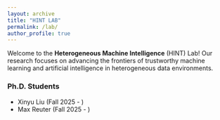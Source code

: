 ```yaml
---
layout: archive
title: "HINT LAB"
permalink: /lab/
author_profile: true
---
```


Welcome to the **Heterogeneous Machine Intelligence** (HINT) Lab! Our research focuses on advancing the frontiers of trustworthy machine learning and artificial intelligence in heterogeneous data environments.

### Ph.D. Students
- Xinyu Liu (Fall 2025 - )
- Max Reuter (Fall 2025 - )

